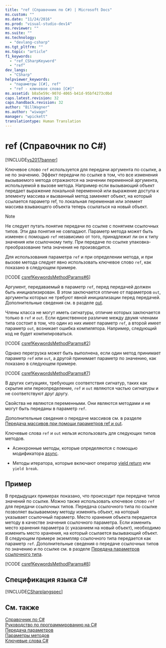 ```yaml
---
title: "ref (Справочник по C#) | Microsoft Docs"
ms.custom: ""
ms.date: "11/24/2016"
ms.prod: "visual-studio-dev14"
ms.reviewer: ""
ms.suite: ""
ms.technology: 
  - "devlang-csharp"
ms.tgt_pltfrm: ""
ms.topic: "article"
f1_keywords: 
  - "ref_CSharpKeyword"
  - "ref"
dev_langs: 
  - "CSharp"
helpviewer_keywords: 
  - "параметры [C#], ref"
  - "ref - ключевое слово [C#]"
ms.assetid: b8a5e59c-907d-4065-b41d-95bf4273c0bd
caps.latest.revision: 32
caps.handback.revision: 32
author: "BillWagner"
ms.author: "wiwagn"
manager: "wpickett"
translationtype: Human Translation
---
```

# ref (Справочник по C#)
[!INCLUDE[vs2017banner](../../../csharp/includes/vs2017banner.md)]

Ключевое слово `ref` используется для передачи аргумента по ссылке, а не по значению.  Эффект передачи по ссылке в том, что все изменения вызываемого метода отражаются на значении переменной аргумента, используемой в вызове метода.  Например если вызывающий объект передает выражение локальной переменной или выражение доступа к элементу массива и вызванный метод заменяет объект, на который ссылается параметр ref, то локальная переменная или элемент массива взывающего объекта теперь ссылаться на новый объект.  
  
> [!NOTE]
>  Не следует путать понятие передачи по ссылке с понятием ссылочных типов.  Эти два понятия не совпадают.  Параметр метода может быть изменен с помощью `ref` независимо от того, принадлежит ли он к типу значения или ссылочному типу.  При передаче по ссылке упаковка\-преобразование типа значения не производится.  
  
 Для использования параметра `ref` и при определении метода, и при вызове метода следует явно использовать ключевое слово `ref`, как показано в следующем примере.  
  
 [!CODE [csrefKeywordsMethodParams#6](../CodeSnippet/VS_Snippets_VBCSharp/csrefKeywordsMethodParams#6)]  
  
 Аргумент, передаваемый в параметр `ref`, перед передачей должен быть инициализирован.  В этом заключается отличие от параметров `out`, аргументы которых не требуют явной инициализации перед передачей.  Дополнительные сведения см. в разделе [out](../../../csharp/language-reference/keywords/out.md).  
  
 Члены класса не могут иметь сигнатуры, отличие которых заключается только в `ref` и `out`.  Если единственное различие между двумя членами типа состоит в том, что один из них имеет параметр `ref`, а второй имеет параметр `out`, возникает ошибка компилятора.  Например, следующий код не будет компилироваться.  
  
 [!CODE [csrefKeywordsMethodParams#2](../CodeSnippet/VS_Snippets_VBCSharp/csrefKeywordsMethodParams#2)]  
  
 Однако перегрузка может быть выполнена, если один метод принимает параметр `ref` или `out`, а другой принимает параметр по значению, как показано в следующем примере.  
  
 [!CODE [csrefKeywordsMethodParams#7](../CodeSnippet/VS_Snippets_VBCSharp/csrefKeywordsMethodParams#7)]  
  
 В других ситуациях, требующих соответствия сигнатур, таких как скрытие или переопределение, `ref` и `out` являются частью сигнатуры и не соответствуют друг другу.  
  
 Свойства не являются переменными.  Они являются методами и не могут быть переданы в параметр `ref`.  
  
 Дополнительные сведения о передаче массивов см. в разделе [Передача массивов при помощи параметров ref и out](../../../csharp/programming-guide/arrays/passing-arrays-using-ref-and-out.md).  
  
 Ключевые слова `ref` и `out` нельзя использовать для следующих типов методов.  
  
-   Асинхронные методы, которые определяются с помощью модификатора [async](../../../csharp/language-reference/keywords/async.md).  
  
-   Методы итератора, которые включают оператор [yield return](../../../csharp/language-reference/keywords/yield.md) или `yield break`.  
  
## Пример  
 В предыдущих примерах показано, что происходит при передаче типов значений по ссылке.  Можно также использовать ключевое слово `ref` для передачи ссылочных типов.  Передача ссылочного типа по ссылке позволяет вызываемому методу изменять объект, на который указывает ссылочный параметр.  Место хранения объекта передается методу в качестве значения ссылочного параметра.  Если изменить место хранения параметра \(с указанием на новый объект\), необходимо изменить место хранения, на который ссылается вызывающий объект.  В следующем примере экземпляр ссылочного типа передается как параметр `ref`.  Дополнительные сведения о передаче ссылочных типов по значению и по ссылке см. в разделе [Передача параметров ссылочного типа](../../../csharp/programming-guide/classes-and-structs/passing-reference-type-parameters.md).  
  
 [!CODE [csrefKeywordsMethodParams#8](../CodeSnippet/VS_Snippets_VBCSharp/csrefKeywordsMethodParams#8)]  
  
## Спецификация языка C\#  
 [!INCLUDE[CSharplangspec](../../../csharp/language-reference/keywords/includes/csharplangspec_md.md)]  
  
## См. также  
 [Справочник по C\#](../../../csharp/language-reference/index.md)   
 [Руководство по программированию на C\#](../../../csharp/programming-guide/index.md)   
 [Передача параметров](../../../csharp/programming-guide/classes-and-structs/passing-parameters.md)   
 [Параметры методов](../../../csharp/language-reference/keywords/method-parameters.md)   
 [Ключевые слова C\#](../../../csharp/language-reference/keywords/index.md)